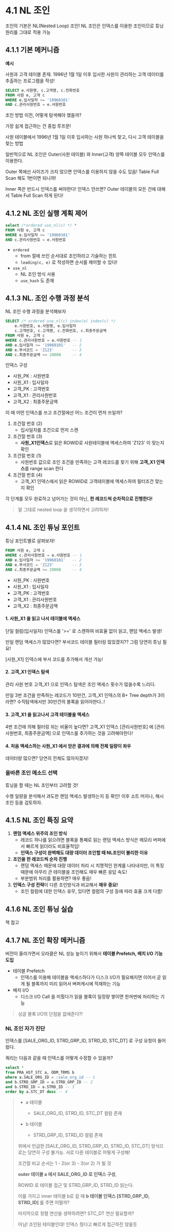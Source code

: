 # 4.1 NL 조인

조인의 기본은 NL(Nested Loop) 조인!
NL 조인은 인덱스를 이용한 조인이므로 튜닝 원리를 그대로 적용 가능



## 4.1.1 기본 메커니즘

**예시**

사원과 고객 테이블 존재.
1996년 1월 1일 이후 입사한 사원이 관리하는 고객 데이터를 추출하는 프로그램을 작성!

```sql
SELECT e.사원명, c.고객명, c.전화번호
FROM 사원 e, 고객 c
WHERE e.입사일자 >= '19960101'
AND c.관리사원번호 = e.사원번호
```

조인 방법 이전, 어떻게 탐색해야 했을까?

가장 쉽게 접근하는 건 중첩 루프문!

사원 테이블에서 1996년 1월 1일 이후 입사하는 사원 하나씩 찾고, 다시 고객 테이블을 찾는 방법

일반적으로 NL 조인은 Outer(사원 테이블) 와 Inner(고객) 양쪽 테이블 모두 인덱스를 이용한다.

Outer 쪽에선 사이즈가 크지 않으면 인덱스를 이용하지 않을 수도 있음!
Table Full Scan 해도 1번이면 되니까!

Inner 쪽은 반드시 인덱스를 써야한다! 
인덱스 안쓰면? Outer 테이블의 모든 건에 대해서 Table Full Scan 하게 된다!



## 4.1.2 NL 조인 실행 계획 제어

```sql
select /*ordered use_nl(c) */ * 
FROM 사원 e, 고객 c
WHERE e.입사일자 >= '19960101'
AND c.관리사원번호 = e.사원번호
```

- `ordered`
  - from 절에 쓰인 순서대로 조인하라고 기술하는 힌트
  - `leading(c, e)` 로 작성하면 순서를 제어할 수 있다!
- `use_nl`
  - NL 조인 방식 사용
  - `use_hash` 도 존재



## 4.1.3 NL. 조인 수행 과정 분석

NL 조인 수행 과정을 분석해보자

```sql
SELECT /* ordered use_nl(c) index(e) index(c) */
	e.사원번호, e.사원명, e.입사일자
	c.고객번호, c.고객명, c.전화번호, c.최종주문금액
FROM 사원 e, 고객 c
WHERE c.관리사원번호 = e.사원번호 -- 1
AND e.입사일자 >= '19960101'   -- 2
AND e.부서코드 = 'Z123'        -- 3
AND c.최종주문금액 >= 20000     -- 4
```

인덱스 구성

- 사원_PK : 사원번호
- 사원_X1 : 입사일자
- 고객_PK : 고객번호
- 고객_X1 : 관리사원번호
- 고객_X2 : 최종주문금액

 이 때 어떤 인덱스를 쓰고 조건절에선 어느 조건이 먼저 쓰일까?

1. 조건절 번호 (2)
   - 입사일자를 조건으로 먼저 스캔
2. 조건절 번호 (3)
   - **사원_X1인덱스**로 읽은 ROWID로 사원테이블에 엑세스하여 'Z123' 이 맞는지 확인
3. 조건절 번호 (1)
   - 사원번호 값으로 조인 조건을 만족하는 고객 레코드를 찾기 위해 **고객_X1 인덱스**를 range scan 한다
4. 조건절 번호 (4)
   - 고객_X1 인덱스에서 읽은 ROWID로 고객테이블에 액세스하여 필터조건 맞는지 확인

각 단계를 모두 완료하고 넘어가는 것이 아닌,
**한 레코드씩 순차적으로 진행한다!**

>  말 그대로 nested loop 을 생각하면서 고려하자!



## 4.1.4 NL 조인 튜닝 포인트

튜닝 포인트별로 살펴보자!

```sql
FROM 사원 e, 고객 c
WHERE c.관리사원번호 = e.사원번호 -- 1
AND e.입사일자 >= '19960101'   -- 2
AND e.부서코드 = 'Z123'        -- 3
AND c.최종주문금액 >= 20000     -- 4
```

- 사원_PK : 사원번호
- 사원_X1 : 입사일자
- 고객_PK : 고객번호
- 고객_X1 : 관리사원번호
- 고객_X2 : 최종주문금액

#### 1. 사원_X1 을 읽고 나서 테이블에 액세스

단일 컬럼(입사일자) 인덱스를 '>=' 로 스캔하여 비효율 없이 읽고, 랜덤 액세스 발생!

만일 랜덤 액세스가 많았다면? 부서코드 테이블 필터링 많았겠지?? 그럼 당연히 튜닝 필요!

[사원_X1] 인덱스에 부서 코드를 추가해서 개선 가능!

#### 2. 고객_X1 인덱스 탐색

관리 사원 번호 고객_X1 으로 인덱스 탐색은 조인 액세스 횟수가 많을수록 느리다.

만일 3번 조건을 만족하는 레코드가 10만건, 고객_X1 인덱스의 B+ Tree depth가 3이라면?
수직탐색에서만 30만건의 블록을 읽어야한다..!

#### 3. 고객_X1 을 읽고나서 고객 테이블을 액세스

4번 조건에 의해 필터링 되는 비율이 높다면?
고객_X1 인덱스 [관리사원번호] 에 
 [관리사원번호, 최종주문금액] 으로 인덱스를 추가하는 것을 고려해야한다!

#### 4. 처음 액세스하는 사원_X1 에서 얻은 결과에 의해 전체 일량이 좌우

데이터량 많으면? 당연히 전체도 많아지겠지!



### 올바른 조인 메소드 선택

튜닝을 할 때는 NL 조인부터 고려할 것!

수행 일량을 분석해서 과도한 랜덤 액세스 발생하는지 등 확인!
이후 소트 머지나, 해시 조인 등을 검토하자.



## 4.1.5 NL 조인 특징 요약

1. **랜덤 액세스 위주의 조인 방식**
   - 레코드 하나를 읽으려면 블록을 통째로 읽는 랜덤 액세스 방식은
     메모리 버퍼에서 빠르게 읽더라도 비효율적임!
   - **인덱스 구성이 완벽해도 대량 데이터 조인할 때 NL조인이 불리한 이유**
2. **조인을 한 레코드씩 순차 진행**
   - 랜덤 액세스 때문에 대량 데이터 처리 시 치명적인 한계를 나타내지만,
     이 특징 때문에 아무리 큰 테이블을 조인해도 매우 빠른 응답 속도!
   - 부분범위 처리를 활용하면? 매우 좋음!
3. **인덱스 구성 전략**이 다른 조인방식과 비교해서 **매우 중요!**
   - 조인 컬럼에 대한 인덱스 유무, 있다면 컬럼의 구성 등에 따라 효율 크게 다름!



## 4.1.6 NL 조인 튜닝 실습

책 참고



## 4.1.7 NL 조인 확장 메커니즘

버전이 올라가면서 오라클은 NL 성능 높이기 위해서
**테이블 Prefetch, 배치 I/O 기능 도입**

- 테이블 Prefetch
  - 인덱스를 이용해 테이블을 액세스하다가 
    디스크 I/O가 필요해지면 이어서 곧 읽게 될 블록까지 미리 읽어서 버퍼캐시에 적재하는 기능
- 배치 I/O
  - 디스크 I/O Call 을 미뤘다가 읽을 블록이 일정량 쌓이면 한꺼번에 처리하는 기능

> 싱글 블록 I/O의 단점을 없애준다?! 



### NL 조인 자가 진단

인덱스를 [SALE_ORG_ID, STRD_GRP_ID, STRD_ID, STC_DT] 로 구성 요청이 들어왔다.

쿼리는 다음과 같을 때 
인덱스를 어떻게 수정할 수 있을까?

```sql
select * 
from PRA_HST_STC a, ODM_TRMS b
where a.SALE_ORG_ID = :sale_org_id -- 1
and b.STRD_GRP_ID = a.STRD_GRP_ID -- 2
and b.STRD_ID = a.STRD_ID -- 3
order by a.STC_DT desc -- 4
```

> - a 테이블
>   - SALE_ORG_ID, STRD_ID, STC_DT 컬럼 존재
>
> - b 테이블
>   - STRD_GRP_ID, STRD_ID 컬럼 존재
>
> 위에서 언급한 [SALE_ORG_ID, STRD_GRP_ID, STRD_ID, STC_DT]  방식으로는 당연히 구성 불가능.
> 서로 다른 테이블로 어떻게 구성해!
>
> 조건절 비교 순서는 1 - 2(or 3) - 3(or 2) 가 될 것
>
> **outer 테이블 a 에서 SALE_ORG_ID 로 인덱스 구성**,
>
> ROWID 로 테이블 접근 및 STRD_GRP_ID, STRD_ID 읽는다.
>
> 이를 가지고 inner 테이블 b로 갈 때
> **b 테이블 인덱스 [STRD_GRP_ID, STRD_ID]** 를 주면 어떨까?
>
> 마지막으로 정렬 연산을 생략하려면?
> STC_DT 연산 필요할까?
>
> 아님! 조인된 테이블인데! 인덱스 줬다고 빠르게 접근하진 않을듯

